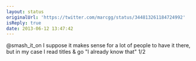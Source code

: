 ```yaml
---
layout: status
originalUrl: 'https://twitter.com/marcgg/status/344813261184724992'
isReply: true
date: 2013-06-12 13:47:42
---
```


@smash_it_on I suppose it makes sense for a lot of people to have it there, but in my case I read titles &amp; go "I already know that" 1/2
